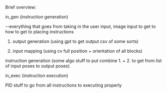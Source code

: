Brief overview:

in_gen (instruction generation)

--everything that goes from taking in the user input, image input to get to how to get to placing instructions

1. output generation (using gpt to get output csv of some sorts)

2. input mapping (using cv full position + orientation of all blocks)

instruction generation (some algo stuff to put combine 1. + 2. to get from list of input poses to output poses)


in_exec (instruction execution)

PID stuff to go from all instructions to executing properly

